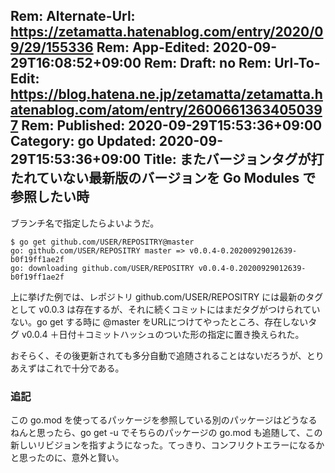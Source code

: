 Rem: Alternate-Url: https://zetamatta.hatenablog.com/entry/2020/09/29/155336
Rem: App-Edited: 2020-09-29T16:08:52+09:00
Rem: Draft: no
Rem: Url-To-Edit: https://blog.hatena.ne.jp/zetamatta/zetamatta.hatenablog.com/atom/entry/26006613634050397
Rem: Published: 2020-09-29T15:53:36+09:00
Category: go
Updated: 2020-09-29T15:53:36+09:00
Title: またバージョンタグが打たれていない最新版のバージョンを Go Modules で参照したい時
---
ブランチ名で指定したらよいようだ。

```
$ go get github.com/USER/REPOSITRY@master
go: github.com/USER/REPOSITRY master => v0.0.4-0.20200929012639-b0f19ff1ae2f
go: downloading github.com/USER/REPOSITRY v0.0.4-0.20200929012639-b0f19ff1ae2f
```

上に挙げた例では、レポジトリ github.com/USER/REPOSITRY には最新のタグとして v0.0.3 は存在するが、それに続くコミットにはまだタグがつけられていない。go get する時に @master をURLにつけてやったところ、存在しないタグ v0.0.4 ＋日付＋コミットハッシュのついた形の指定に置き換えられた。

おそらく、その後更新されても多分自動で追随されることはないだろうが、とりあえずはこれで十分である。

### 追記

この go.mod を使ってるパッケージを参照している別のパッケージはどうなるねんと思ったら、go get -u でそちらのパッケージの go.mod も追随して、この新しいリビジョンを指すようになった。てっきり、コンフリクトエラーになるかと思ったのに、意外と賢い。